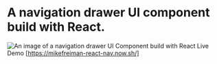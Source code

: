 # A navigation drawer UI component build with React.
![An image of a navigation drawer UI Component build with React](https://github.com/mikefreiman/react-nav-component/blob/master/screenshot.png)
Live Demo [https://mikefreiman-react-nav.now.sh/]